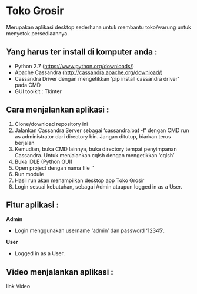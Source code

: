# Toko Grosir
Merupakan aplikasi desktop sederhana untuk membantu toko/warung untuk menyetok persediaannya.

## Yang harus ter install di komputer anda :
- Python 2.7 (https://www.python.org/downloads/)
- Apache Cassandra (http://cassandra.apache.org/download/)
- Cassandra Driver dengan mengetikkan ‘pip install cassandra driver’ pada CMD
- GUI toolkit : Tkinter

## Cara menjalankan aplikasi :
1. Clone/download repository ini
2. Jalankan Cassandra Server sebagai ‘cassandra.bat -f’ dengan CMD run as administrator dari directory bin. Jangan ditutup, biarkan terus berjalan
3. Kemudian, buka CMD lainnya, buka directory tempat penyimpanan Cassandra. Untuk menjalankan cqlsh dengan mengetikkan ‘cqlsh’
4. Buka IDLE (Python GUI)
5. Open project dengan nama file ‘’
6. Run module
7. Hasil run akan menampilkan desktop app Toko Grosir
8. Login sesuai kebutuhan, sebagai Admin ataupun logged in as a User.

## Fitur aplikasi :
**Admin**
-	Login menggunakan username ‘admin’ dan password ‘12345’.

**User**
-	Logged in as a User.

## Video menjalankan aplikasi :
link Video 
